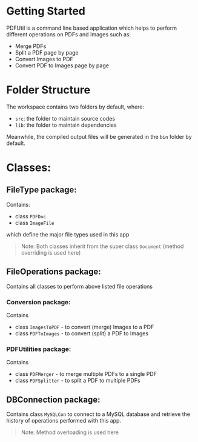 # Getting Started

PDFUtil is a command line based application which helps to perform different operations on PDFs and Images such as:
- Merge PDFs
- Split a PDF page by page
- Convert Images to PDF
- Convert PDF to Images page by page

# Folder Structure

The workspace contains two folders by default, where:

- `src`: the folder to maintain source codes
- `lib`: the folder to maintain dependencies

Meanwhile, the compiled output files will be generated in the `bin` folder by default.

# Classes:

## FileType package:

Contains:
- class `PDFDoc` 
- class `ImageFile` 

which define the major file types used in this app

> Note: Both classes inherit from the super class `Document` (method overriding is used here) 

## FileOperations package:

Contains all classes to perform above listed file operations

### Conversion package:

Contains 
- class `ImagesToPDF` - to convert (merge) Images to a PDF  
- class `PDFToImages` - to convert (split) a PDF to Images

### PDFUtilities package:

Contains 
- class `PDFMerger` - to merge multiple PDFs to a single PDF  
- class `PDFSplitter` - to split a PDF to multiple PDFs

## DBConnection package:

Contains class `MySQLCon` to connect to a MySQL database and retrieve the history of operations performed with this app.

> Note: Method overloading is used here
